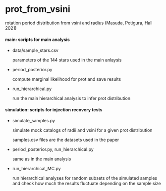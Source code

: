 # prot_from_vsini
rotation period distribution from vsini and radius (Masuda, Petigura, Hall 2021)

#### main: scripts for main analysis

- data/sample_stars.csv

  parameters of the 144 stars used in the main anlaysis

- period_posterior.py

  compute marginal likelihood for prot and save results 

- run_hierarchical.py

  run the main hierarchical analysis to infer prot distribution

#### simulation: scripts for injection recovery tests

- simulate_samples.py

  simulate mock catalogs of radii and vsini for a given prot distribution

  samples.csv files are the datasets used in the paper 

- period_posterior.py, run_hierarchical.py

  same as in the main analysis

- run_hierarchical_MC.py

  run hierarchical analyses for random subsets of the simulated samples and check how much the results fluctuate depending on the sample size

  

 





